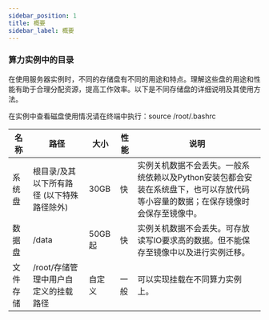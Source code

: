 ```yaml
---
sidebar_position: 1
title: 概要
sidebar_label: 概要
---
```


### 算力实例中的目录
在使用服务器实例时，不同的存储盘有不同的用途和特点。理解这些盘的用途和性能有助于合理分配资源，提高工作效率。以下是不同存储盘的详细说明及其使用方法。

在实例中查看磁盘使用情况请在终端中执行：source /root/.bashrc

| 名称     | 路径                           | 大小   | 性能 | 说明                                                         |
|----------|--------------------------------|--------|------|--------------------------------------------------------------|
| 系统盘   | 根目录/及其以下所有路径 (以下特殊路径除外) | 30GB  | 快   | 实例关机数据不会丢失。一般系统依赖以及Python安装包都会安装在系统盘下，也可以存放代码等小容量的数据；在保存镜像时会保存至镜像中。 |
| 数据盘   | /data               | 50GB起  | 快   | 实例关机数据不会丢失。可存放读写IO要求高的数据。但不能保存至镜像中以及进行实例迁移。 |
| 文件存储 | /root/存储管理中用户自定义的挂载路径 | 自定义 | 一般 | 可以实现挂载在不同算力实例上。 |